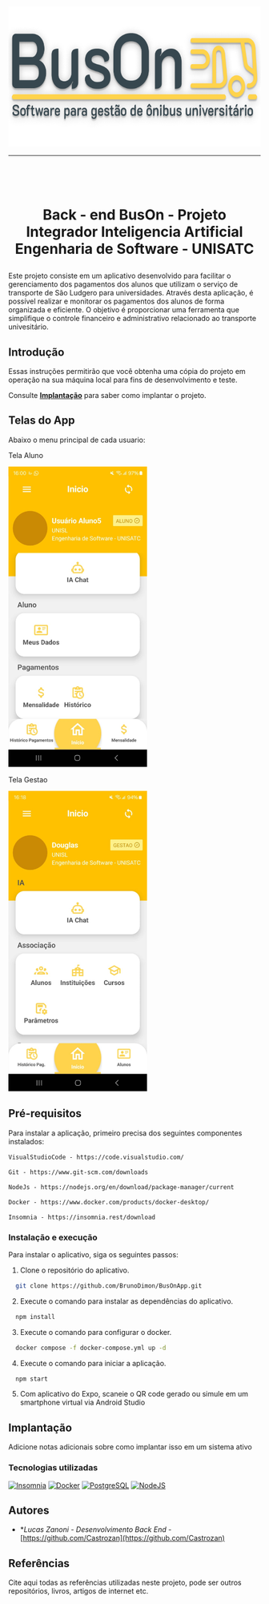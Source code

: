 <div align="center">
  <img src="https://github.com/BrunoDimon/BusOnApp/blob/main/assets/busOnFontePreta.png" alt="BusOn Logo" style='height: 280px;'/>
  <hr>
  <h1>
    <br>
      <p>Back - end  BusOn - Projeto Integrador Inteligencia Artificial <br> Engenharia de Software - UNISATC</p>
  </h1>
</div>

Este projeto consiste em um aplicativo desenvolvido para facilitar o gerenciamento dos pagamentos dos alunos que utilizam o serviço de transporte de São Ludgero para universidades. Através desta aplicação, é possível realizar e monitorar os pagamentos dos alunos de forma organizada e eficiente. O objetivo é proporcionar uma ferramenta que simplifique o controle financeiro e administrativo relacionado ao transporte univesitário.

## Introdução

Essas instruções permitirão que você obtenha uma cópia do projeto em operação na sua máquina local para fins de desenvolvimento e teste.

Consulte **[Implantação](#-implanta%C3%A7%C3%A3o)** para saber como implantar o projeto.

## Telas do App

Abaixo o menu principal de cada usuario:

Tela Aluno
<div style text-align: right>
  <img src="https://github.com/BrunoDimon/BusOnApp/blob/main/assets/TelaAluno.jfif" alt="BusOn Logo" style='height: 600px;'/>
</div>

Tela Gestao
<div>
  <img src="https://github.com/BrunoDimon/BusOnApp/blob/main/assets/TelaGestao.jfif" alt="BusOn Logo" style='height: 600px;'/>
</div>


## Pré-requisitos

Para instalar a aplicação, primeiro precisa dos seguintes componentes instalados:

```
VisualStudioCode - https://code.visualstudio.com/
```
```
Git - https://www.git-scm.com/downloads
```
```
NodeJs - https://nodejs.org/en/download/package-manager/current
```
```
Docker - https://www.docker.com/products/docker-desktop/
```
```
Insomnia - https://insomnia.rest/download
```

### Instalação e execução

Para instalar o aplicativo, siga os seguintes passos:

1. Clone o repositório do aplicativo.
```sh
  git clone https://github.com/BrunoDimon/BusOnApp.git
```
2. Execute o comando para instalar as dependências do aplicativo.
```sh
  npm install
```

3. Execute o comando para configurar o docker.
```sh
  docker compose -f docker-compose.yml up -d
```
4. Execute o comando para iniciar a aplicação.
```sh
  npm start
```
5. Com aplicativo do Expo, scaneie o QR code gerado ou simule em um smartphone virtual via Android Studio


## Implantação

Adicione notas adicionais sobre como implantar isso em um sistema ativo

### Tecnologias utilizadas
[![Insomnia][Insomnia.js]][Insomnia-url]
[![Docker][Docker.js]][Docker-url]
[![PostgreSQL][PostgreSQL.js]][PostgreSQL-url]
[![NodeJS][NodeJS.js]][NodeJS-url]

## Autores

* **Lucas Zanoni* - *Desenvolvimento Back End* - [https://github.com/Castrozan](https://github.com/Castrozan)

## Referências

Cite aqui todas as referências utilizadas neste projeto, pode ser outros repositórios, livros, artigos de internet etc.


<!-- MARKDOWN LINKS & IMAGES -->
<!-- https://www.markdownguide.org/basic-syntax/#reference-style-links -->
[JavaScript.js]: https://img.shields.io/badge/JavaScript-F7DF1E?style=for-the-badge&logo=javascript&logoColor=black
[JavaScript-url]: https://developer.mozilla.org/en-US/docs/Web/JavaScript
[ReactNative.js]: https://img.shields.io/badge/React_Native-20232A?style=for-the-badge&logo=react&logoColor=61DAFB
[ReactNative-url]: https://reactnative.dev/
[Expo.js]: https://img.shields.io/badge/Expo-1B1F23?style=for-the-badge&logo=expo&logoColor=white
[Expo-url]: https://expo.dev/
[Insomnia.js]: https://img.shields.io/badge/Insomnia-5849be?style=for-the-badge&logo=Insomnia&logoColor=white
[Insomnia-url]: https://insomnia.rest/download
[Docker.js]: https://img.shields.io/badge/Docker-2496ED?logo=docker&logoColor=white&style=for-the-badge
[Docker-url]: https://www.docker.com/products/docker-desktop/
[PostgreSQL.js]: https://img.shields.io/badge/PostgreSQL-000?style=for-the-badge&logo=postgresql
[PostgreSQL-url]: https://www.postgresql.org/download/
[NodeJS.js]: https://img.shields.io/badge/node.js-6DA55F?style=for-the-badge&logo=node.js&logoColor=white
[NodeJS-url]: https://nodejs.org/en/download/package-manager/current

